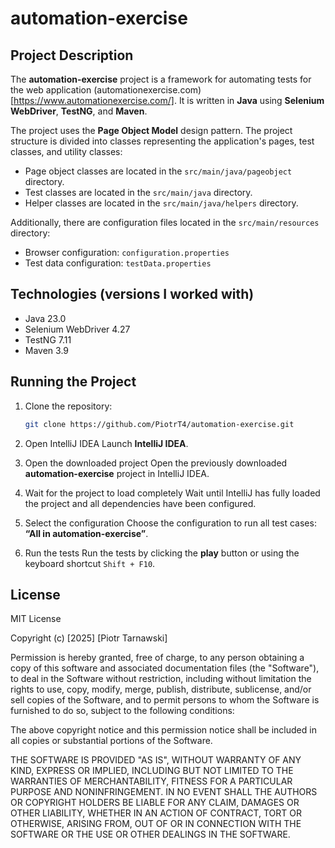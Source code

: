 # automation-exercise

## Project Description
The **automation-exercise** project is a framework for automating tests for the web application (automationexercise.com)[https://www.automationexercise.com/]. It is written in **Java** using **Selenium WebDriver**, **TestNG**, and **Maven**.

The project uses the **Page Object Model** design pattern. The project structure is divided into classes representing the application's pages, test classes, and utility classes:

- Page object classes are located in the `src/main/java/pageobject` directory.
- Test classes are located in the `src/main/java` directory.
- Helper classes are located in the `src/main/java/helpers` directory.

Additionally, there are configuration files located in the `src/main/resources` directory:
- Browser configuration: `configuration.properties`
- Test data configuration: `testData.properties`

## Technologies (versions I worked with)
- Java 23.0
- Selenium WebDriver 4.27
- TestNG 7.11
- Maven 3.9

## Running the Project
1. Clone the repository:
   ```bash
   git clone https://github.com/PiotrT4/automation-exercise.git
   ```
2. Open IntelliJ IDEA
Launch **IntelliJ IDEA**.

3. Open the downloaded project
Open the previously downloaded **automation-exercise** project in IntelliJ IDEA.

4. Wait for the project to load completely
Wait until IntelliJ has fully loaded the project and all dependencies have been configured.

5. Select the configuration
Choose the configuration to run all test cases: **“All in automation-exercise”**.

6. Run the tests
Run the tests by clicking the **play** button or using the keyboard shortcut `Shift + F10`.

## License

MIT License

Copyright (c) [2025] [Piotr Tarnawski]

Permission is hereby granted, free of charge, to any person obtaining a copy
of this software and associated documentation files (the "Software"), to deal
in the Software without restriction, including without limitation the rights
to use, copy, modify, merge, publish, distribute, sublicense, and/or sell
copies of the Software, and to permit persons to whom the Software is
furnished to do so, subject to the following conditions:

The above copyright notice and this permission notice shall be included in all
copies or substantial portions of the Software.

THE SOFTWARE IS PROVIDED "AS IS", WITHOUT WARRANTY OF ANY KIND, EXPRESS OR
IMPLIED, INCLUDING BUT NOT LIMITED TO THE WARRANTIES OF MERCHANTABILITY,
FITNESS FOR A PARTICULAR PURPOSE AND NONINFRINGEMENT. IN NO EVENT SHALL THE
AUTHORS OR COPYRIGHT HOLDERS BE LIABLE FOR ANY CLAIM, DAMAGES OR OTHER
LIABILITY, WHETHER IN AN ACTION OF CONTRACT, TORT OR OTHERWISE, ARISING FROM,
OUT OF OR IN CONNECTION WITH THE SOFTWARE OR THE USE OR OTHER DEALINGS IN THE
SOFTWARE.
